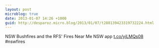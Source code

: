 ```yaml
---
layout: post
microblog: true
date: 2013-01-07 14:26 +1000
guid: http://desparoz.micro.blog/2013/01/07/t288139423319732224.html
---
```

NSW Bushfires and the RFS' Fires Near Me NSW app [t.co/yjLMQs08](http://t.co/yjLMQs08) #nswfires
